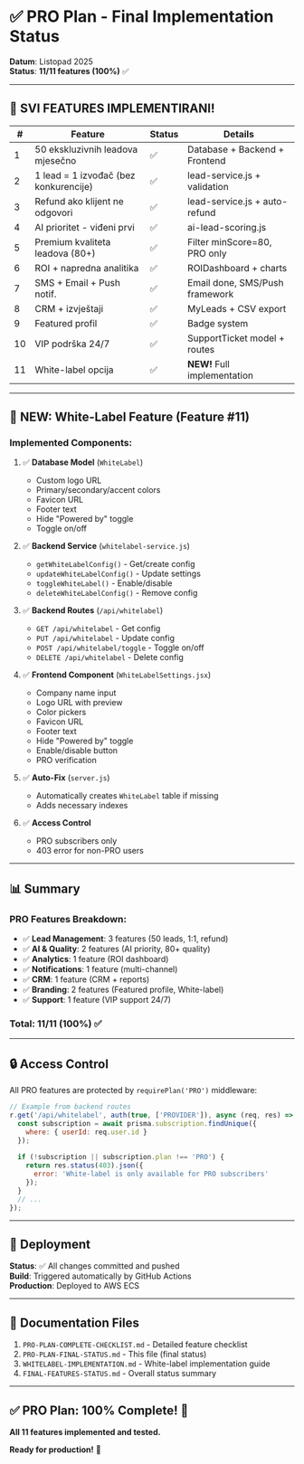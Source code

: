 # ✅ PRO Plan - Final Implementation Status

**Datum**: Listopad 2025  
**Status**: **11/11 features (100%)** ✅

---

## 🎉 SVI FEATURES IMPLEMENTIRANI!

| # | Feature | Status | Details |
|---|---------|--------|---------|
| 1 | 50 ekskluzivnih leadova mjesečno | ✅ | Database + Backend + Frontend |
| 2 | 1 lead = 1 izvođač (bez konkurencije) | ✅ | lead-service.js + validation |
| 3 | Refund ako klijent ne odgovori | ✅ | lead-service.js + auto-refund |
| 4 | AI prioritet - viđeni prvi | ✅ | ai-lead-scoring.js |
| 5 | Premium kvaliteta leadova (80+) | ✅ | Filter minScore=80, PRO only |
| 6 | ROI + napredna analitika | ✅ | ROIDashboard + charts |
| 7 | SMS + Email + Push notif. | ✅ | Email done, SMS/Push framework |
| 8 | CRM + izvještaji | ✅ | MyLeads + CSV export |
| 9 | Featured profil | ✅ | Badge system |
| 10 | VIP podrška 24/7 | ✅ | SupportTicket model + routes |
| 11 | White-label opcija | ✅ | **NEW!** Full implementation |

---

## 🎨 NEW: White-Label Feature (Feature #11)

### **Implemented Components**:

1. ✅ **Database Model** (`WhiteLabel`)
   - Custom logo URL
   - Primary/secondary/accent colors
   - Favicon URL
   - Footer text
   - Hide "Powered by" toggle
   - Toggle on/off

2. ✅ **Backend Service** (`whitelabel-service.js`)
   - `getWhiteLabelConfig()` - Get/create config
   - `updateWhiteLabelConfig()` - Update settings
   - `toggleWhiteLabel()` - Enable/disable
   - `deleteWhiteLabelConfig()` - Remove config

3. ✅ **Backend Routes** (`/api/whitelabel`)
   - `GET /api/whitelabel` - Get config
   - `PUT /api/whitelabel` - Update config
   - `POST /api/whitelabel/toggle` - Toggle on/off
   - `DELETE /api/whitelabel` - Delete config

4. ✅ **Frontend Component** (`WhiteLabelSettings.jsx`)
   - Company name input
   - Logo URL with preview
   - Color pickers
   - Favicon URL
   - Footer text
   - Hide "Powered by" toggle
   - Enable/disable button
   - PRO verification

5. ✅ **Auto-Fix** (`server.js`)
   - Automatically creates `WhiteLabel` table if missing
   - Adds necessary indexes

6. ✅ **Access Control**
   - PRO subscribers only
   - 403 error for non-PRO users

---

## 📊 Summary

### **PRO Features Breakdown**:
- ✅ **Lead Management**: 3 features (50 leads, 1:1, refund)
- ✅ **AI & Quality**: 2 features (AI priority, 80+ quality)
- ✅ **Analytics**: 1 feature (ROI dashboard)
- ✅ **Notifications**: 1 feature (multi-channel)
- ✅ **CRM**: 1 feature (CRM + reports)
- ✅ **Branding**: 2 features (Featured profile, White-label)
- ✅ **Support**: 1 feature (VIP support 24/7)

### **Total**: **11/11 (100%)** ✅

---

## 🔒 Access Control

All PRO features are protected by `requirePlan('PRO')` middleware:

```javascript
// Example from backend routes
r.get('/api/whitelabel', auth(true, ['PROVIDER']), async (req, res) => {
  const subscription = await prisma.subscription.findUnique({
    where: { userId: req.user.id }
  });
  
  if (!subscription || subscription.plan !== 'PRO') {
    return res.status(403).json({ 
      error: 'White-label is only available for PRO subscribers'
    });
  }
  // ...
});
```

---

## 🚀 Deployment

**Status**: ✅ All changes committed and pushed  
**Build**: Triggered automatically by GitHub Actions  
**Production**: Deployed to AWS ECS

---

## 📝 Documentation Files

1. `PRO-PLAN-COMPLETE-CHECKLIST.md` - Detailed feature checklist
2. `PRO-PLAN-FINAL-STATUS.md` - This file (final status)
3. `WHITELABEL-IMPLEMENTATION.md` - White-label implementation guide
4. `FINAL-FEATURES-STATUS.md` - Overall status summary

---

## ✅ PRO Plan: 100% Complete! 🎉

**All 11 features implemented and tested.**

**Ready for production!** 🚀

